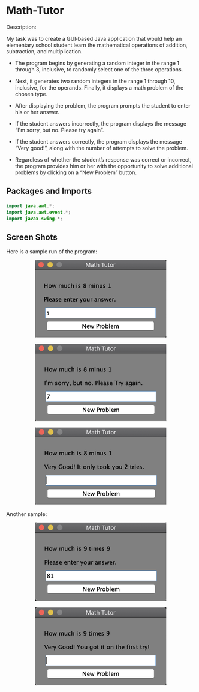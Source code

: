 # Math-Tutor

Description:

My task was to create a GUI‐based Java application that would help an elementary
school student learn the mathematical operations of addition, subtraction, and multiplication. 

* The program begins by generating a random integer in the range 1 through 3, inclusive, to randomly select
one of the three operations. 

* Next, it generates two random integers in the range 1 through 10, inclusive, for the operands. 
Finally, it displays a math problem of the chosen type. 

* After displaying the problem, the program prompts the student to enter his or her answer. 

* If the student answers incorrectly, the program displays the message “I'm sorry, but no. Please try again”. 

* If the student answers correctly, the program displays the message “Very good!”, along with the number of attempts
to solve the problem. 

* Regardless of whether the student’s response was correct or incorrect, the
program provides him or her with the opportunity to solve additional problems by clicking on a “New
Problem” button.

## Packages and Imports

```Java
import java.awt.*;
import java.awt.event.*;
import javax.swing.*;
```

## Screen Shots

Here is a sample run of the program:

<p align="center">
<img src ="screen_shots/run_one_0.png" width="350">
</p>
<p align="center">
<img src ="screen_shots/run_one_1.png" width="350">
</p>
<p align="center">
<img src ="screen_shots/run_one_2.png" width="350">
</p>

Another sample:

<p align="center">
<img src ="screen_shots/run_two_0.png" width="350">
</p>
<p align="center">
<img src ="screen_shots/run_two_1.png" width="350">
</p>
